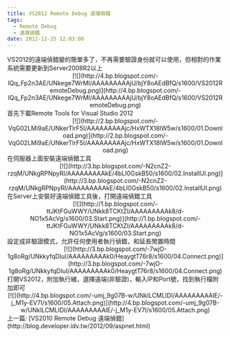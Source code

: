 ```yaml
---
title: VS2012 Remote Debug 遠端偵錯
tags:
  - Remote Debug
  - 遠端偵錯
date: 2012-12-25 12:03:00
---
```


<div class="separator" style="clear: both; text-align: left;">VS2012的遠端偵錯變的簡單多了，不再需要驗證身份就可以使用，但相對的作業系統需要更新到Server2008R2以上 </div>
<div class="separator" style="clear: both; text-align: center;">[![](http://4.bp.blogspot.com/-lQq_Fp2n3AE/UNkege7WrMI/AAAAAAAAAjU/bjY8oAEdBfQ/s1600/VS2012RemoteDebug.png)](http://4.bp.blogspot.com/-lQq_Fp2n3AE/UNkege7WrMI/AAAAAAAAAjU/bjY8oAEdBfQ/s1600/VS2012RemoteDebug.png)</div><div class="separator" style="clear: both; text-align: left;">首先下載Remote Tools for Visual Studio 2012</div>
<div class="separator" style="clear: both; text-align: center;">[![](http://2.bp.blogspot.com/-VqG02LMi9aE/UNkerTlrF5I/AAAAAAAAAjc/HxWTX18lW5w/s1600/01.Download.png)](http://2.bp.blogspot.com/-VqG02LMi9aE/UNkerTlrF5I/AAAAAAAAAjc/HxWTX18lW5w/s1600/01.Download.png)</div><div class="separator" style="clear: both; text-align: left;">在伺服器上面安裝遠端偵錯工具 </div>
<div class="separator" style="clear: both; text-align: center;">[![](http://3.bp.blogspot.com/-N2cnZ2-rzqM/UNkgRPNpyRI/AAAAAAAAAkE/4bLI0GskB50/s1600/02.InstallUI.png)](http://3.bp.blogspot.com/-N2cnZ2-rzqM/UNkgRPNpyRI/AAAAAAAAAkE/4bLI0GskB50/s1600/02.InstallUI.png)</div><div class="separator" style="clear: both; text-align: left;">在Server上安裝好遠端偵錯工具後，打開遠端偵錯工具</div><div class="separator" style="clear: both; text-align: center;"></div><div class="separator" style="clear: both; text-align: center;">[![](http://1.bp.blogspot.com/-ttJKtFGuWWY/UNkk8TCKtZI/AAAAAAAAAk8/d-NO1x5AcVg/s1600/03.Start.png)](http://1.bp.blogspot.com/-ttJKtFGuWWY/UNkk8TCKtZI/AAAAAAAAAk8/d-NO1x5AcVg/s1600/03.Start.png)</div>
<div class="separator" style="clear: both; text-align: left;">設定成非驗證模式，允許任何使用者執行偵錯，和延長閒置時間</div><div class="separator" style="clear: both; text-align: center;">[![](http://3.bp.blogspot.com/-7wjO-1g8oRg/UNkkyfqDIuI/AAAAAAAAAk0/HeaygtT76r8/s1600/04.Connect.png)](http://3.bp.blogspot.com/-7wjO-1g8oRg/UNkkyfqDIuI/AAAAAAAAAk0/HeaygtT76r8/s1600/04.Connect.png)</div><div class="separator" style="clear: both; text-align: left;">
</div>打開VS2012，附加執行緒，選擇遠端(非驗證)，輸入IP和Port號，找到執行檔附加即可
<div class="separator" style="clear: both; text-align: center;">[![](http://4.bp.blogspot.com/-umj_9g07B-w/UNklLCMLIDI/AAAAAAAAAlE/-j_M1y-EV7I/s1600/05.Attach.png)](http://4.bp.blogspot.com/-umj_9g07B-w/UNklLCMLIDI/AAAAAAAAAlE/-j_M1y-EV7I/s1600/05.Attach.png)</div>
<div class="separator" style="clear: both; text-align: left;">上一篇: [VS2010 Remote Debug 遠端偵錯](http://blog.developer.idv.tw/2012/09/aspnet.html)</div>